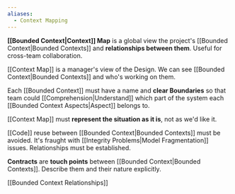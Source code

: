 ```yaml
---
aliases:
  - Context Mapping
---
```

**[[Bounded Context|Context]] Map** is a global view the project's [[Bounded Context|Bounded Contexts]] and **relationships between them**. Useful for cross-team collaboration.

[[Context Map]] is a manager's view of the Design.
We can see [[Bounded Context|Bounded Contexts]] and who's working on them.

Each [[Bounded Context]] must have a name and **clear Boundaries** so that team could [[Comprehension|Understand]] which part of the system each [[Bounded Context Aspects|Aspect]] belongs to.

[[Context Map]] must **represent the situation as it is**, not as we'd like it.

[[Code]] reuse between [[Bounded Context|Bounded Contexts]] must be avoided. It's fraught with [[Integrity Problems|Model Fragmentation]] issues. Relationships must be established.

**Contracts** are **touch points** between [[Bounded Context|Bounded Contexts]].
Describe them and their nature explicitly.

[[Bounded Context Relationships]]